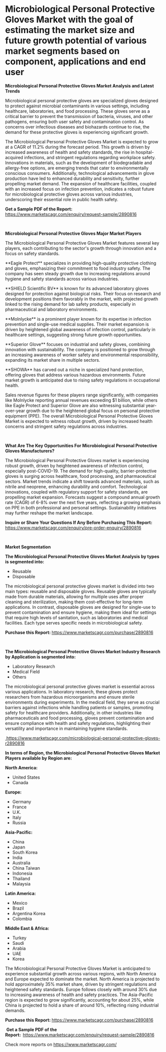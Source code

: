 <p><h1>Microbiological Personal Protective Gloves Market with the goal of estimating the market size and future growth potential of various market segments based on component, applications and end user</h1></p><p><strong>Microbiological Personal Protective Gloves Market Analysis and Latest Trends</strong></p>
<p><p>Microbiological personal protective gloves are specialized gloves designed to protect against microbial contaminants in various settings, including healthcare, laboratories, and food processing. These gloves serve as a critical barrier to prevent the transmission of bacteria, viruses, and other pathogens, ensuring both user safety and contamination control. As concerns over infectious diseases and biohazards continue to rise, the demand for these protective gloves is experiencing significant growth.</p><p>The Microbiological Personal Protective Gloves Market is expected to grow at a CAGR of 11.2% during the forecast period. This growth is driven by increased awareness of health and safety standards, the rise in hospital-acquired infections, and stringent regulations regarding workplace safety. Innovations in materials, such as the development of biodegradable and allergy-free options, are emerging trends that cater to environmentally conscious consumers. Additionally, technological advancements in glove production have led to enhanced durability and sensitivity, further propelling market demand. The expansion of healthcare facilities, coupled with an increased focus on infection prevention, indicates a robust future for microbiological protective gloves across various industries, underscoring their essential role in public health safety.</p></p>
<p><strong>Get a Sample PDF of the Report:&nbsp;</strong> <a href="https://www.marketscagr.com/enquiry/request-sample/2890816?utm_campaign=3032&utm_medium=2&utm_source=Github&utm_content=ia&utm_term=14032025&utm_id=microbiological-personal-protective-gloves">https://www.marketscagr.com/enquiry/request-sample/2890816</a></p>
<p>&nbsp;</p>
<p><strong>Microbiological Personal Protective Gloves Major Market Players</strong></p>
<p><p>The Microbiological Personal Protective Gloves Market features several key players, each contributing to the sector's growth through innovation and a focus on safety standards. </p><p>**Eagle Protect** specializes in providing high-quality protective clothing and gloves, emphasizing their commitment to food industry safety. The company has seen steady growth due to increasing regulations around hygiene and safety standards across various industries.</p><p>**SHIELD Scientific BV** is known for its advanced laboratory gloves designed for protection against biological risks. Their focus on research and development positions them favorably in the market, with projected growth linked to the rising demand for lab safety products, especially in pharmaceutical and laboratory environments.</p><p>**Molnlycke** is a prominent player known for its expertise in infection prevention and single-use medical supplies. Their market expansion is driven by heightened global awareness of infection control, particularly in healthcare settings, suggesting strong future growth opportunities.</p><p>**Superior Glove** focuses on industrial and safety gloves, combining innovation with sustainability. The company is positioned to grow through an increasing awareness of worker safety and environmental responsibility, expanding its market share in multiple sectors.</p><p>**SHOWA** has carved out a niche in specialized hand protection, offering gloves that address various hazardous environments. Future market growth is anticipated due to rising safety regulations in occupational health.</p><p>Sales revenue figures for these players range significantly, with companies like Molnlycke reporting annual revenues exceeding $1 billion, while others like Eagle Protect and Superior Glove are also witnessing substantial year-over-year growth due to the heightened global focus on personal protective equipment (PPE). The overall Microbiological Personal Protective Gloves Market is expected to witness robust growth, driven by increased health concerns and stringent safety regulations across industries.</p></p>
<p>&nbsp;</p>
<p><strong>What Are The Key Opportunities For Microbiological Personal Protective Gloves Manufacturers?</strong></p>
<p><p>The Microbiological Personal Protective Gloves market is experiencing robust growth, driven by heightened awareness of infection control, especially post-COVID-19. The demand for high-quality, barrier-protective gloves is surging across healthcare, food processing, and pharmaceutical sectors. Market trends indicate a shift towards advanced materials, such as nitrile and neoprene, enhancing durability and comfort. Technological innovations, coupled with regulatory support for safety standards, are propelling market expansion. Forecasts suggest a compound annual growth rate (CAGR) of 6-8% over the next five years, reflecting a growing emphasis on PPE in both professional and personal settings. Sustainability initiatives may further reshape the market landscape.</p></p>
<p><strong>Inquire or Share Your Questions If Any Before Purchasing This Report:</strong> <a href="https://www.marketscagr.com/enquiry/pre-order-enquiry/2890816?utm_campaign=3032&utm_medium=2&utm_source=Github&utm_content=ia&utm_term=14032025&utm_id=microbiological-personal-protective-gloves">https://www.marketscagr.com/enquiry/pre-order-enquiry/2890816</a></p>
<p>&nbsp;</p>
<p><strong>Market Segmentation</strong></p>
<p><strong>The Microbiological Personal Protective Gloves Market Analysis by types is segmented into:</strong></p>
<p><ul><li> Reusable</li><li>Disposable </li></ul></p>
<p><p>The microbiological personal protective gloves market is divided into two main types: reusable and disposable gloves. Reusable gloves are typically made from durable materials, allowing for multiple uses after proper cleaning and sterilization, making them cost-effective for long-term applications. In contrast, disposable gloves are designed for single-use to prevent contamination and ensure hygiene, making them ideal for settings that require high levels of sanitation, such as laboratories and medical facilities. Each type serves specific needs in microbiological safety.</p></p>
<p><strong>Purchase this Report:&nbsp;</strong><a href="https://www.marketscagr.com/purchase/2890816?utm_campaign=3032&utm_medium=2&utm_source=Github&utm_content=ia&utm_term=14032025&utm_id=microbiological-personal-protective-gloves">https://www.marketscagr.com/purchase/2890816</a></p>
<p>&nbsp;</p>
<p><strong>The Microbiological Personal Protective Gloves Market Industry Research by Application is segmented into:</strong></p>
<p><ul><li> Laboratory Research</li><li>Medical Field</li><li>Others </li></ul></p>
<p><p>The microbiological personal protective gloves market is essential across various applications. In laboratory research, these gloves protect researchers from hazardous microorganisms and ensure sterile environments during experiments. In the medical field, they serve as crucial barriers against infections while handling patients or samples, promoting safety for healthcare providers. Additionally, in other industries like pharmaceuticals and food processing, gloves prevent contamination and ensure compliance with health and safety regulations, highlighting their versatility and importance in maintaining hygiene standards.</p></p>
<p><a href="https://www.marketscagr.com/microbiological-personal-protective-gloves-r2890816?utm_campaign=3032&utm_medium=2&utm_source=Github&utm_content=ia&utm_term=14032025&utm_id=microbiological-personal-protective-gloves">&nbsp;https://www.marketscagr.com/microbiological-personal-protective-gloves-r2890816</a></p>
<p><strong>In terms of Region, the Microbiological Personal Protective Gloves Market Players available by Region are:</strong></p>
<p>
    <p> <strong> North America: </strong>
        <ul>
            <li>United States</li>
            <li>Canada</li>
        </ul>
        </p> 
    <p> <strong> Europe: </strong>
        <ul>
            <li>Germany</li>
            <li>France</li>
            <li>U.K.</li>
            <li>Italy</li>
            <li>Russia</li>
        </ul>
        </p> 
    <p> <strong> Asia-Pacific: </strong>
        <ul>
            <li>China</li>
            <li>Japan</li>
            <li>South Korea</li>
            <li>India</li>
            <li>Australia</li>
            <li>China Taiwan</li>
            <li>Indonesia</li>
            <li>Thailand</li>
            <li>Malaysia</li>
        </ul>
        </p> 
    <p> <strong> Latin America: </strong>
        <ul>
            <li>Mexico</li>
            <li>Brazil</li>
            <li>Argentina Korea</li>
            <li>Colombia</li>
        </ul>
        </p> 
    <p> <strong> Middle East & Africa: </strong>
        <ul>
            <li>Turkey</li>
            <li>Saudi</li>
            <li>Arabia</li>
            <li>UAE</li>
            <li>Korea</li>
        </ul>
    </p>
    </p>
<p><p>The Microbiological Personal Protective Gloves Market is anticipated to experience substantial growth across various regions, with North America and Europe expected to dominate the market. North America is projected to hold approximately 35% market share, driven by stringent regulations and heightened safety standards. Europe follows closely with around 30% due to increasing awareness of health and safety practices. The Asia-Pacific region is expected to grow significantly, accounting for about 25%, while China is projected to hold a share of around 10%, reflecting rising industrial demands.</p></p>
<p><strong>Purchase this Report: </strong><a href="https://www.marketscagr.com/purchase/2890816?utm_campaign=3032&utm_medium=2&utm_source=Github&utm_content=ia&utm_term=14032025&utm_id=microbiological-personal-protective-gloves">https://www.marketscagr.com/purchase/2890816</a></p>
<p>&nbsp;<strong>Get a Sample PDF of the Report:&nbsp;&nbsp;</strong><a href="https://www.marketscagr.com/enquiry/request-sample/2890816?utm_campaign=3032&utm_medium=2&utm_source=Github&utm_content=ia&utm_term=14032025&utm_id=microbiological-personal-protective-gloves">https://www.marketscagr.com/enquiry/request-sample/2890816</a></p>
<p><strong></strong></p>
<p>Check more reports on <a href="https://www.marketscagr.com/?utm_campaign=3032&utm_medium=2&utm_source=Github&utm_content=ia&utm_term=14032025&utm_id=microbiological-personal-protective-gloves">https://www.marketscagr.com/</a></p>
